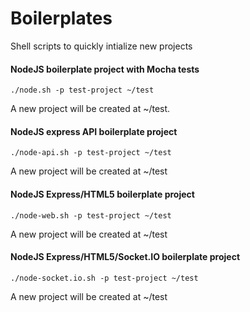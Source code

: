 # Boilerplates
Shell scripts to quickly intialize new projects

#### NodeJS boilerplate project with Mocha tests
```
./node.sh -p test-project ~/test
```
A new project will be created at ~/test.

#### NodeJS express API boilerplate project
```
./node-api.sh -p test-project ~/test
```
A new project will be created at ~/test

#### NodeJS Express/HTML5 boilerplate project
```
./node-web.sh -p test-project ~/test
```
A new project will be created at ~/test

#### NodeJS Express/HTML5/Socket.IO boilerplate project
```
./node-socket.io.sh -p test-project ~/test
```
A new project will be created at ~/test

